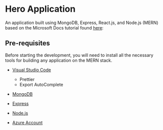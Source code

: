 # Hero Application

An application built using MongoDB, Express, React.js, and Node.js (MERN) based on the Microsoft Docs tutorial found [here](https://docs.microsoft.com/en-us/azure/cosmos-db/tutorial-develop-mongodb-react): 

## Pre-requisites

Before starting the development, you will need to install all the necessary tools for building any application on the MERN stack.

* [Visual Studio Code](https://code.visualstudio.com/)
  - Prettier
  - Export AutoComplete

* [MongoDB](https://www.mongodb.com/download-center/community)

* [Express](https://expressjs.com/en/starter/installing.html)

* [Node.js](https://nodejs.org/en/download/)

* [Azure Account](https://azure.microsoft.com/en-us/free/)

